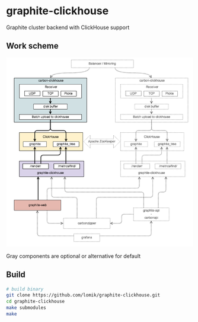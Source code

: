 # graphite-clickhouse
Graphite cluster backend with ClickHouse support

## Work scheme
![stack.png](doc/stack.png)

Gray components are optional or alternative for default

## Build
```sh
# build binary
git clone https://github.com/lomik/graphite-clickhouse.git
cd graphite-clickhouse
make submodules
make
```
